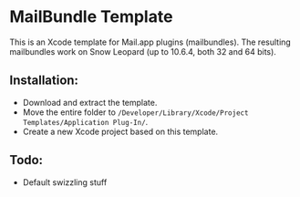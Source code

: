 MailBundle Template
===================

This is an Xcode template for Mail.app plugins (mailbundles).
The resulting mailbundles work on Snow Leopard (up to 10.6.4, both 32 and 64 bits).


Installation:
-------------
- Download and extract the template.
- Move the entire folder to `/Developer/Library/Xcode/Project Templates/Application Plug-In/`.
- Create a new Xcode project based on this template.


Todo:
-----
- Default swizzling stuff
